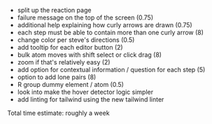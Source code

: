 - split up the reaction page
- failure message on the top of the screen (0.75)
- additional help explaining how curly arrows are drawn (0.75)
- each step must be able to contain more than one curly arrow (8)
- change color per steve's directions (0.5)
- add tooltip for each editor button (2)
- bulk atom moves with shift select or click drag (8)
- zoom if that's relatively easy (2)
- add option for contextual information / question for each step (5)
- option to add lone pairs (8)
- R group dummy element / atom (0.5)
- look into make the hover detector logic simpler
- add linting for tailwind using the new tailwind linter

Total time estimate: roughly a week

